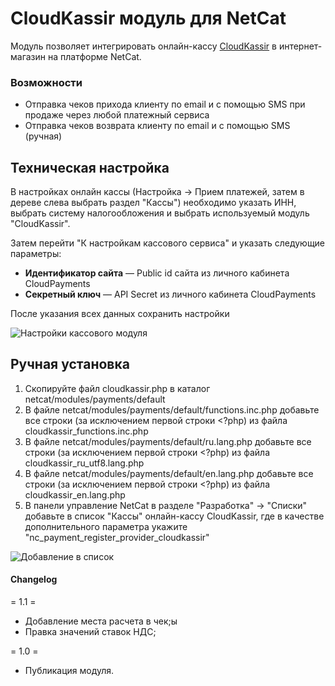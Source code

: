 # CloudKassir модуль для NetCat
Модуль позволяет интегрировать онлайн-кассу [CloudKassir](https://cloudkassir.ru/) в интернет-магазин на платформе NetCat.


### Возможности
* Отправка чеков прихода клиенту по email и с помощью SMS при продаже через любой платежный сервиса
* Отправка чеков возврата клиенту по email и с помощью SMS (ручная)

## Техническая настройка

В настройках онлайн кассы (Настройка -> Прием платежей, затем в дереве слева выбрать раздел "Кассы") необходимо указать ИНН, выбрать систему налогообложения и выбрать используемый модуль "CloudKassir".

Затем перейти "К настройкам кассового сервиса" и указать следующие параметры:

* **Идентификатор сайта** — Public id сайта из личного кабинета CloudPayments
* **Секретный ключ** — API Secret из личного кабинета CloudPayments

После указания всех данных сохранить настройки

![Настройки кассового модуля](doc/img/settings.png)

## Ручная установка

1) Скопируйте файл cloudkassir.php в каталог netcat/modules/payments/default
2) В файле netcat/modules/payments/default/functions.inc.php добавьте все строки (за исключением первой строки <?php) из файла cloudkassir_functions.inc.php
3) В файле netcat/modules/payments/default/ru.lang.php добавьте все строки (за исключением первой строки <?php) из файла cloudkassir_ru_utf8.lang.php
4) В файле netcat/modules/payments/default/en.lang.php добавьте все строки (за исключением первой строки <?php) из файла cloudkassir_en.lang.php
5) В панели управление NetCat в разделе "Разработка" -> "Списки" добавьте в список "Кассы" онлайн-кассу CloudKassir, где в качестве дополнительного параметра укажите "nc_payment_register_provider_cloudkassir"

![Добавление в список](doc/img/list.png)

#### Changelog

= 1.1 = 
* Добавление места расчета в чек;ы  
* Правка значений ставок НДС;

= 1.0 =
* Публикация модуля.